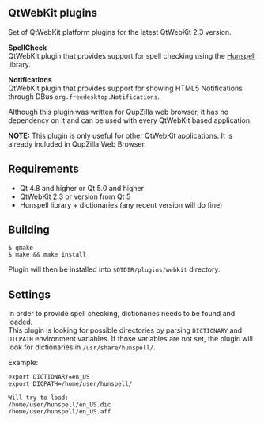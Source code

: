 QtWebKit plugins
----------------------------------------------------------------------------------------
Set of QtWebKit platform plugins for the latest QtWebKit 2.3 version.

**SpellCheck**  
QtWebKit plugin that provides support for spell checking using the 
[Hunspell](http://hunspell.sourceforge.net/) library.  

**Notifications**  
QtWebKit plugin that provides support for showing HTML5 Notifications through DBus
`org.freedesktop.Notifications`.  

Although this plugin was written for QupZilla web browser, it has no dependency on it and
can be used with every QtWebKit based application.  
  
**NOTE:** This plugin is only useful for other QtWebKit applications. It is already
included in QupZilla Web Browser.

Requirements
----------------------------------------------------------------------------------------

 * Qt 4.8 and higher or Qt 5.0 and higher
 * QtWebKit 2.3 or version from Qt 5
 * Hunspell library + dictionaries (any recent version will do fine)

Building
----------------------------------------------------------------------------------------

    $ qmake
    $ make && make install

Plugin will then be installed into `$QTDIR/plugins/webkit` directory. 

Settings
----------------------------------------------------------------------------------------
In order to provide spell checking, dictionaries needs to be found and loaded.  
This plugin is looking for possible directories by parsing `DICTIONARY` and `DICPATH` environment
variables. If those variables are not set, the plugin will look for dictionaries in
`/usr/share/hunspell/`.

Example:

    export DICTIONARY=en_US
    export DICPATH=/home/user/hunspell/
    
    Will try to load:
    /home/user/hunspell/en_US.dic
    /home/user/hunspell/en_US.aff
